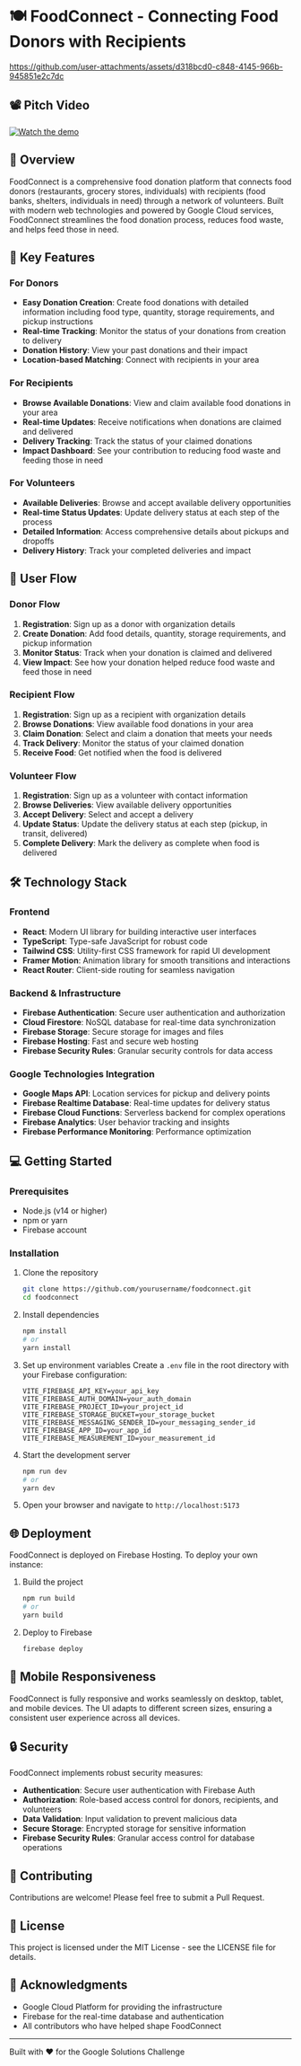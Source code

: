 # 🍽️ FoodConnect - Connecting Food Donors with Recipients


https://github.com/user-attachments/assets/d318bcd0-c848-4145-966b-945851e2c7dc


## 📽️ Pitch Video

[![Watch the demo](https://img.youtube.com/vi/3KvzGEDK1ik/0.jpg)](https://youtu.be/3KvzGEDK1ik)


## 🌟 Overview

FoodConnect is a comprehensive food donation platform that connects food donors (restaurants, grocery stores, individuals) with recipients (food banks, shelters, individuals in need) through a network of volunteers. Built with modern web technologies and powered by Google Cloud services, FoodConnect streamlines the food donation process, reduces food waste, and helps feed those in need.

## 🚀 Key Features

### For Donors

- **Easy Donation Creation**: Create food donations with detailed information including food type, quantity, storage requirements, and pickup instructions
- **Real-time Tracking**: Monitor the status of your donations from creation to delivery
- **Donation History**: View your past donations and their impact
- **Location-based Matching**: Connect with recipients in your area

### For Recipients

- **Browse Available Donations**: View and claim available food donations in your area
- **Real-time Updates**: Receive notifications when donations are claimed and delivered
- **Delivery Tracking**: Track the status of your claimed donations
- **Impact Dashboard**: See your contribution to reducing food waste and feeding those in need

### For Volunteers

- **Available Deliveries**: Browse and accept available delivery opportunities
- **Real-time Status Updates**: Update delivery status at each step of the process
- **Detailed Information**: Access comprehensive details about pickups and dropoffs
- **Delivery History**: Track your completed deliveries and impact

## 🔄 User Flow

### Donor Flow

1. **Registration**: Sign up as a donor with organization details
2. **Create Donation**: Add food details, quantity, storage requirements, and pickup information
3. **Monitor Status**: Track when your donation is claimed and delivered
4. **View Impact**: See how your donation helped reduce food waste and feed those in need

### Recipient Flow

1. **Registration**: Sign up as a recipient with organization details
2. **Browse Donations**: View available food donations in your area
3. **Claim Donation**: Select and claim a donation that meets your needs
4. **Track Delivery**: Monitor the status of your claimed donation
5. **Receive Food**: Get notified when the food is delivered

### Volunteer Flow

1. **Registration**: Sign up as a volunteer with contact information
2. **Browse Deliveries**: View available delivery opportunities
3. **Accept Delivery**: Select and accept a delivery
4. **Update Status**: Update the delivery status at each step (pickup, in transit, delivered)
5. **Complete Delivery**: Mark the delivery as complete when food is delivered

## 🛠️ Technology Stack

### Frontend

- **React**: Modern UI library for building interactive user interfaces
- **TypeScript**: Type-safe JavaScript for robust code
- **Tailwind CSS**: Utility-first CSS framework for rapid UI development
- **Framer Motion**: Animation library for smooth transitions and interactions
- **React Router**: Client-side routing for seamless navigation

### Backend & Infrastructure

- **Firebase Authentication**: Secure user authentication and authorization
- **Cloud Firestore**: NoSQL database for real-time data synchronization
- **Firebase Storage**: Secure storage for images and files
- **Firebase Hosting**: Fast and secure web hosting
- **Firebase Security Rules**: Granular security controls for data access

### Google Technologies Integration

- **Google Maps API**: Location services for pickup and delivery points
- **Firebase Realtime Database**: Real-time updates for delivery status
- **Firebase Cloud Functions**: Serverless backend for complex operations
- **Firebase Analytics**: User behavior tracking and insights
- **Firebase Performance Monitoring**: Performance optimization

## 💻 Getting Started

### Prerequisites

- Node.js (v14 or higher)
- npm or yarn
- Firebase account

### Installation

1. Clone the repository

   ```bash
   git clone https://github.com/yourusername/foodconnect.git
   cd foodconnect
   ```

2. Install dependencies

   ```bash
   npm install
   # or
   yarn install
   ```

3. Set up environment variables
   Create a `.env` file in the root directory with your Firebase configuration:

   ```
   VITE_FIREBASE_API_KEY=your_api_key
   VITE_FIREBASE_AUTH_DOMAIN=your_auth_domain
   VITE_FIREBASE_PROJECT_ID=your_project_id
   VITE_FIREBASE_STORAGE_BUCKET=your_storage_bucket
   VITE_FIREBASE_MESSAGING_SENDER_ID=your_messaging_sender_id
   VITE_FIREBASE_APP_ID=your_app_id
   VITE_FIREBASE_MEASUREMENT_ID=your_measurement_id
   ```

4. Start the development server

   ```bash
   npm run dev
   # or
   yarn dev
   ```

5. Open your browser and navigate to `http://localhost:5173`

## 🌐 Deployment

FoodConnect is deployed on Firebase Hosting. To deploy your own instance:

1. Build the project

   ```bash
   npm run build
   # or
   yarn build
   ```

2. Deploy to Firebase
   ```bash
   firebase deploy
   ```

## 📱 Mobile Responsiveness

FoodConnect is fully responsive and works seamlessly on desktop, tablet, and mobile devices. The UI adapts to different screen sizes, ensuring a consistent user experience across all devices.

## 🔒 Security

FoodConnect implements robust security measures:

- **Authentication**: Secure user authentication with Firebase Auth
- **Authorization**: Role-based access control for donors, recipients, and volunteers
- **Data Validation**: Input validation to prevent malicious data
- **Secure Storage**: Encrypted storage for sensitive information
- **Firebase Security Rules**: Granular access control for database operations

## 🤝 Contributing

Contributions are welcome! Please feel free to submit a Pull Request.

## 📄 License

This project is licensed under the MIT License - see the LICENSE file for details.

## 🙏 Acknowledgments

- Google Cloud Platform for providing the infrastructure
- Firebase for the real-time database and authentication
- All contributors who have helped shape FoodConnect

---

Built with ❤️ for the Google Solutions Challenge
